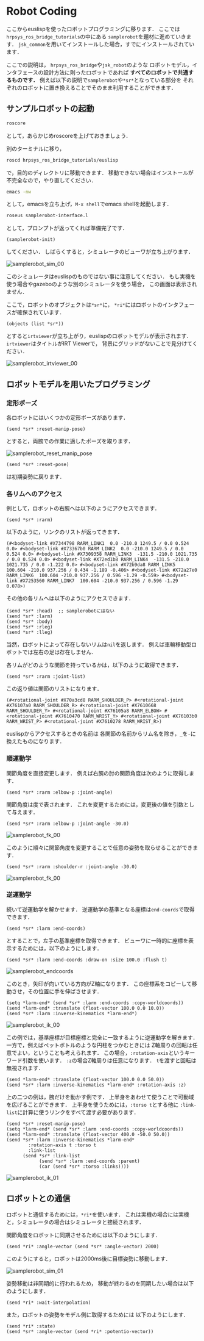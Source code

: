 # Robot Coding

ここからeuslispを使ったロボットプログラミングに移ります．
ここでは`hrpsys_ros_bridge_tutorials`の中にある
`samplerobot`を題材に進めていきます．
`jsk_common`を用いてインストールした場合，すでにインストールされています．

ここでの説明は，
`hrpsys_ros_bridge`や`jsk_robot`のような
ロボットモデル，インタフェースの設計方法に則ったロボットであれば
**すべてのロボットで共通するものです．**
例えば以下の説明で`samplerobot`や`*sr*`となっている部分を
それぞれのロボットに置き換えることでそのまま利用することができます．


## サンプルロボットの起動

```bash
roscore
```
として，あらかじめroscoreを上げておきましょう．

別のターミナルに移り，
```bash
roscd hrpsys_ros_bridge_tutorials/euslisp
```
で，目的のディレクトリに移動できます．
移動できない場合はインストールが不完全なので，やり直してください．

```bash
emacs -nw
```
として，emacsを立ち上げ，`M-x shell`でemacs shellを起動します．

```bash
roseus samplerobot-interface.l
```

として，プロンプトが返ってくれば準備完了です．
```
(samplerobot-init)
```
してください．
しばらくすると，シミュレータのビューワが立ち上がります．

![samplerobot_sim_00](figure/samplerobot_sim_00.jpg)

このシミュレータはeuslispのものではない事に注意してください．
もし実機を使う場合やgazeboのような別のシミュレータを使う場合，
この画面は表示されません．

ここで，ロボットのオブジェクトは`*sr*`に，
`*ri*`にはロボットのインタフェースが確保されています．

```
(objects (list *sr*))
```
とすると`irtviewer`が立ち上がり，euslispのロボットモデルが表示されます．
`irtviewer`はタイトルがIRT Viewerで，
背景にグリッドがないことで見分けてください．

![samplerobot_irtviewer_00](figure/samplerobot_irtviewer_00.jpg)


## ロボットモデルを用いたプログラミング

### 定形ポーズ

各ロボットにはいくつかの定形ポーズがあります．

```
(send *sr* :reset-manip-pose)
```

とすると，両腕での作業に適したポーズを取ります．

![samplerobot_reset_manip_pose](figure/samplerobot_reset_manip_pose.jpg)


```
(send *sr* :reset-pose)
```

は初期姿勢に戻ります．


### 各リムへのアクセス

例として，ロボットの右腕へは以下のようにアクセスできます．

```
(send *sr* :rarm)
```

以下のように，リンクのリストが返ってきます．

```
(#<bodyset-link #X7344798 RARM_LINK1  0.0 -210.0 1249.5 / 0.0 0.524 0.0> #<bodyset-link #X73367b0 RARM_LINK2  0.0 -210.0 1249.5 / 0.0 0.524 0.0> #<bodyset-link #X7309358 RARM_LINK3  -131.5 -210.0 1021.735 / 0.0 0.524 0.0> #<bodyset-link #X72ed1b8 RARM_LINK4  -131.5 -210.0 1021.735 / 0.0 -1.222 0.0> #<bodyset-link #X72b9da8 RARM_LINK5  100.604 -210.0 937.256 / 0.434 -1.189 -0.406> #<bodyset-link #X72a27e0 RARM_LINK6  100.604 -210.0 937.256 / 0.596 -1.29 -0.559> #<bodyset-link #X7253560 RARM_LINK7  100.604 -210.0 937.256 / 0.596 -1.29 0.078>)
```

その他の各リムへは以下のようにアクセスできます．

```
(send *sr* :head)  ;; samplerobotにはない
(send *sr* :larm)
(send *sr* :body)
(send *sr* :rleg)
(send *sr* :lleg)
```

当然，ロボットによって存在しないリムは`nil`を返します．
例えば車輪移動型ロボットでは左右の足は存在しません．

各リムがどのような関節を持っているかは，以下のように取得できます．

```
(send *sr* :rarm :joint-list)
```

この返り値は関節のリストになります．

```
(#<rotational-joint #X70a3cd8 RARM_SHOULDER_P> #<rotational-joint #X76107a0 RARM_SHOULDER_R> #<rotational-joint #X7610668 RARM_SHOULDER_Y> #<rotational-joint #X76105a8 RARM_ELBOW> #<rotational-joint #X7610470 RARM_WRIST_Y> #<rotational-joint #X76103b0 RARM_WRIST_P> #<rotational-joint #X7610278 RARM_WRIST_R>)
```

euslispからアクセスするときの名前は
各関節の名前からリム名を除き，`_`を`-`に換えたものになります．


### 順運動学

関節角度を直接変更します．
例えば右腕の肘の関節角度は次のように取得します．

```
(send *sr* :rarm :elbow-p :joint-angle)
```

関節角度は度で表されます．
これを変更するためには，変更後の値を引数として与えます．

```
(send *sr* :rarm :elbow-p :joint-angle -30.0)
```

![samplerobot_fk_00](figure/samplerobot_fk_00.jpg)


このように順々に関節角度を変更することで任意の姿勢を取らせることができます．

```
(send *sr* :rarm :shoulder-r :joint-angle -30.0)
```

![samplerobot_fk_00](figure/samplerobot_fk_01.jpg)


### 逆運動学

続いて逆運動学を解かせます．
逆運動学の基準となる座標は`end-coords`で取得できます．

```
(send *sr* :larm :end-coords)
```

とすることで，左手の基準座標を取得できます．
ビューワに一時的に座標を表示するためには，以下のようにします．

```
(send *sr* :larm :end-coords :draw-on :size 100.0 :flush t)
```

![samplerobot_endcoords](figure/samplerobot_endcoords.jpg)

このとき，矢印が向いている方向がZ軸になります．
この座標系をコピーして移動させ，その位置に手を伸ばさせます．

```
(setq *larm-end* (send *sr* :larm :end-coords :copy-worldcoords))
(send *larm-end* :translate (float-vector 100.0 0.0 10.0))
(send *sr* :larm :inverse-kinematics *larm-end*)
```

![samplerobot_ik_00](figure/samplerobot_ik_00.jpg)

この例では，基準座標が目標座標と完全に一致するように逆運動学を解きます．
一方で，例えばペットボトルのような円柱をつかむときには
Z軸周りの回転は任意でよい，ということも考えられます．
この場合，`:rotation-axis`というキーワード引数を使います．
`:z`の場合Z軸周りは任意になります．
`t`を渡すと回転は無視されます．

```
(send *larm-end* :translate (float-vector 100.0 0.0 50.0))
(send *sr* :larm :inverse-kinematics *larm-end* :rotation-axis :z)
```

上の二つの例は，腕だけを動かす例です．
上半身をあわせて使うことで可動域を広げることができます．
上半身を使うためには，`:torso t`とする他に
`:link-list`に計算に使うリンクをすべて渡す必要があります．

```
(send *sr* :reset-manip-pose)
(setq *larm-end* (send *sr* :larm :end-coords :copy-worldcoords))
(send *larm-end* :translate (float-vector 400.0 -50.0 50.0))
(send *sr* :larm :inverse-kinematics *larm-end*
	    :rotation-axis t :torso t
	    :link-list
      (send *sr* :link-list
            (send *sr* :larm :end-coords :parent)
            (car (send *sr* :torso :links))))
```

![samplerobot_ik_01](figure/samplerobot_ik_01.jpg)


## ロボットとの通信

ロボットと通信するためには，`*ri*`を使います．
これは実機の場合には実機と，シミュレータの場合はシミュレータと接続されます．

関節角度をロボットに同期させるためには以下のようにします．

```
(send *ri* :angle-vector (send *sr* :angle-vector) 2000)
```

このようにすると，ロボットは2000ms後に目標姿勢に移動します．

![samplerobot_sim_01](figure/samplerobot_sim_01.jpg)

姿勢移動は非同期的に行われるため，
移動が終わるのを同期したい場合は以下のようにします．

```
(send *ri* :wait-interpolation)
```

また，ロボットの姿勢をモデル側に取得するためには
以下のようにします．

```
(send *ri* :state)
(send *sr* :angle-vector (send *ri* :potentio-vector))
```


